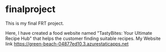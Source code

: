 # finalproject
This is my final FRT project.

Here, I have created a food website named "TastyBites: Your Ultimate Recipe Hub" that helps the customer finding suitable recipes.
My Website link https://green-beach-04877ed10.3.azurestaticapps.net
